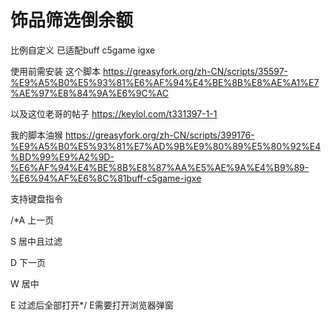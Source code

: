 # 饰品筛选倒余额

比例自定义 已适配buff c5game igxe

使用前需安装 这个脚本 https://greasyfork.org/zh-CN/scripts/35597-%E9%A5%B0%E5%93%81%E6%AF%94%E4%BE%8B%E8%AE%A1%E7%AE%97%E8%84%9A%E6%9C%AC

以及这位老哥的帖子  https://keylol.com/t331397-1-1

我的脚本油猴 https://greasyfork.org/zh-CN/scripts/399176-%E9%A5%B0%E5%93%81%E7%AD%9B%E9%80%89%E5%80%92%E4%BD%99%E9%A2%9D-%E6%AF%94%E4%BE%8B%E8%87%AA%E5%AE%9A%E4%B9%89-%E6%94%AF%E6%8C%81buff-c5game-igxe

支持键盘指令

/*A 上一页

S 居中且过滤

D 下一页

W 居中

E 过滤后全部打开*/ E需要打开浏览器弹窗


